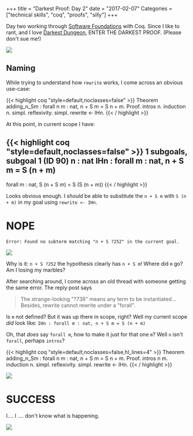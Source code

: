 +++
title = "Darkest Proof: Day 2"
date = "2017-02-07"
Categories = ["technical skills", "coq", "proofs", "silly"]
+++

Day two working through
[Software Foundations](https://www.cis.upenn.edu/~bcpierce/sf/current/index.html)
with Coq. Since I like to rant, and I love
[Darkest Dungeon](http://www.darkestdungeon.com/), ENTER THE DARKEST PROOF.
<span class="subscript">(Please don't sue me!)</span>

<img src="/images/ruinhascome.png"></img>

## Naming

While trying to understand how `rewrite` works, I come across an obvious use-case:

{{< highlight coq "style=default,noclasses=false" >}}
Theorem adding_n_Sm : forall n m : nat, 
  n + S m = S n + m.
Proof.
  intros n. 
  induction n.
  simpl. reflexivity.
  simpl. rewrite <- IHn. 
{{< / highlight >}}

At this point, in current scope I have:

{{< highlight coq "style=default,noclasses=false" >}}
1 subgoals, subgoal 1 (ID 90)
  n : nat
  IHn : forall m : nat, n + S m = S (n + m)
---------------
  forall m : nat, S (n + S m) = S (S (n + m))
{{< / highlight >}}

Looks obvious enough. I _should_ be able to substitute the `n + S m` with `S (n + m)` in my goal using `rewrite <- IHn`.

# NOPE

``` coq
Error: Found no subterm matching "n + S ?252" in the current goal.
``` 

<img src="/images/hopeless.jpg"></img>

Why is it: `n + S ?252` the hypothesis clearly has `n + S m`! Where did
`m` go? Am I losing my marbles?

After searching around, I come across an old thread with someone getting the
same error. The reply post says

> The strange-looking "?738" means any term to be instantiated... Besides,
> rewrite cannot rewrite under a "forall".

Is `m` not defined? But it was up there in scope, right? Well my current scope
_did_ look like: `IHn : forall m : nat, n + S m = S (n + m)`

Oh, that _does_ say `forall m`, how to make it just for that one `m`? Well `n`
isn't `forall`, perhaps `intros`?

{{< highlight coq "style=default,noclasses=false,hl_lines=4" >}}
Theorem adding_n_Sm : forall n m : nat, 
  n + S m = S n + m.
Proof.
  intros n m.
  induction n.
  simpl. reflexivity.
  simpl. rewrite <- IHn. 
{{< / highlight >}}

<img src="/images/critforward.jpg"></img>

# SUCCESS

I.... I .... don't know what is happening.

<img src="/images/facepalm.jpg"></img>
